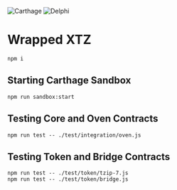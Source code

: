 ![Carthage](https://github.com/stove-labs/wrapped-xtz/workflows/Carthage/badge.svg?branch=dev) ![Delphi](https://github.com/stove-labs/wrapped-xtz/workflows/Delphi/badge.svg?branch=dev)

# Wrapped XTZ

```
npm i
```

## Starting Carthage Sandbox

```
npm run sandbox:start
```

## Testing Core and Oven Contracts

```
npm run test -- ./test/integration/oven.js
```

## Testing Token and Bridge Contracts

```
npm run test -- ./test/token/tzip-7.js
npm run test -- ./test/token/bridge.js
```